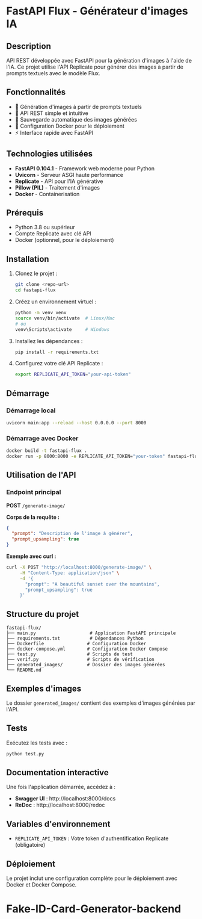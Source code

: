# FastAPI Flux - Générateur d'images IA

## Description
API REST développée avec FastAPI pour la génération d'images à l'aide de l'IA. Ce projet utilise l'API Replicate pour générer des images à partir de prompts textuels avec le modèle Flux.

## Fonctionnalités
- 🎨 Génération d'images à partir de prompts textuels
- 📱 API REST simple et intuitive
- 💾 Sauvegarde automatique des images générées
- 🔧 Configuration Docker pour le déploiement
- ⚡ Interface rapide avec FastAPI

## Technologies utilisées
- **FastAPI 0.104.1** - Framework web moderne pour Python
- **Uvicorn** - Serveur ASGI haute performance
- **Replicate** - API pour l'IA générative
- **Pillow (PIL)** - Traitement d'images
- **Docker** - Containerisation

## Prérequis
- Python 3.8 ou supérieur
- Compte Replicate avec clé API
- Docker (optionnel, pour le déploiement)

## Installation
1. Clonez le projet :
   ```bash
   git clone <repo-url>
   cd fastapi-flux
   ```

2. Créez un environnement virtuel :
   ```bash
   python -m venv venv
   source venv/bin/activate  # Linux/Mac
   # ou
   venv\Scripts\activate     # Windows
   ```

3. Installez les dépendances :
   ```bash
   pip install -r requirements.txt
   ```

4. Configurez votre clé API Replicate :
   ```bash
   export REPLICATE_API_TOKEN="your-api-token"
   ```

## Démarrage
### Démarrage local
```bash
uvicorn main:app --reload --host 0.0.0.0 --port 8000
```

### Démarrage avec Docker
```bash
docker build -t fastapi-flux .
docker run -p 8000:8000 -e REPLICATE_API_TOKEN="your-token" fastapi-flux
```

## Utilisation de l'API
### Endpoint principal
**POST** `/generate-image/`

**Corps de la requête :**
```json
{
  "prompt": "Description de l'image à générer",
  "prompt_upsampling": true
}
```

**Exemple avec curl :**
```bash
curl -X POST "http://localhost:8000/generate-image/" \
     -H "Content-Type: application/json" \
     -d '{
       "prompt": "A beautiful sunset over the mountains",
       "prompt_upsampling": true
     }'
```

## Structure du projet
```
fastapi-flux/
├── main.py                    # Application FastAPI principale
├── requirements.txt           # Dépendances Python
├── Dockerfile                # Configuration Docker
├── docker-compose.yml        # Configuration Docker Compose
├── test.py                   # Scripts de test
├── verif.py                  # Scripts de vérification
├── generated_images/         # Dossier des images générées
└── README.md
```

## Exemples d'images
Le dossier `generated_images/` contient des exemples d'images générées par l'API.

## Tests
Exécutez les tests avec :
```bash
python test.py
```

## Documentation interactive
Une fois l'application démarrée, accédez à :
- **Swagger UI** : http://localhost:8000/docs
- **ReDoc** : http://localhost:8000/redoc

## Variables d'environnement
- `REPLICATE_API_TOKEN` : Votre token d'authentification Replicate (obligatoire)

## Déploiement
Le projet inclut une configuration complète pour le déploiement avec Docker et Docker Compose.
# Fake-ID-Card-Generator-backend

